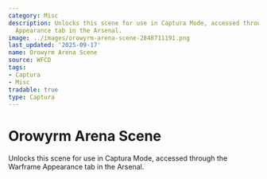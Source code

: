 ```yaml
---
category: Misc
description: Unlocks this scene for use in Captura Mode, accessed through the Warframe
  Appearance tab in the Arsenal.
image: ../images/orowyrm-arena-scene-2848711191.png
last_updated: '2025-09-17'
name: Orowyrm Arena Scene
source: WFCD
tags:
- Captura
- Misc
tradable: true
type: Captura
---
```


# Orowyrm Arena Scene

Unlocks this scene for use in Captura Mode, accessed through the Warframe Appearance tab in the Arsenal.


